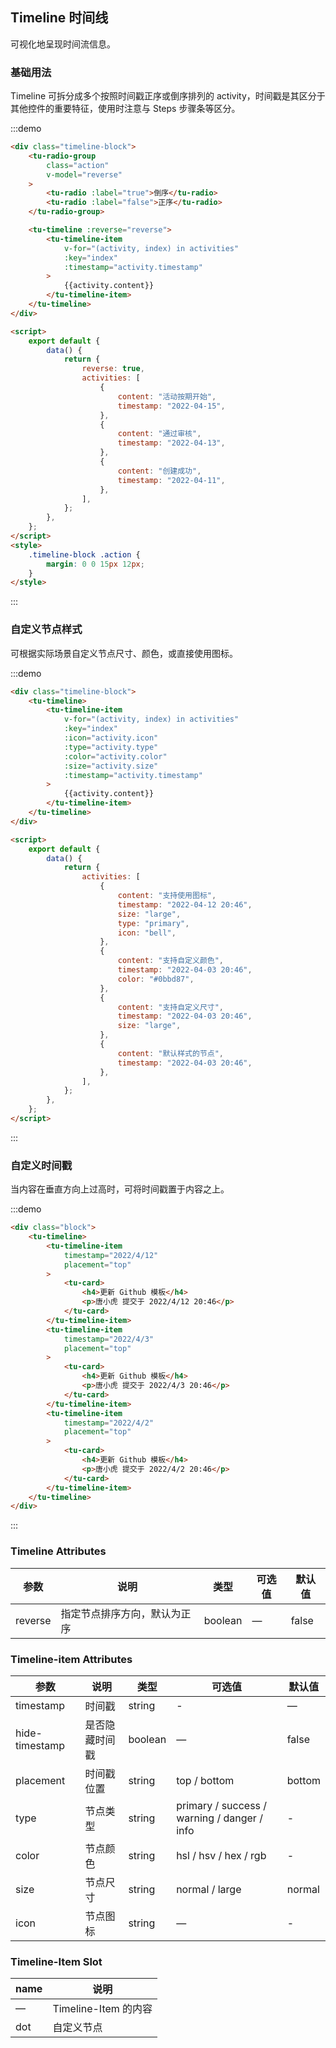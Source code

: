 ## Timeline 时间线

可视化地呈现时间流信息。

### 基础用法

Timeline 可拆分成多个按照时间戳正序或倒序排列的 activity，时间戳是其区分于其他控件的重要特征，使⽤时注意与 Steps 步骤条等区分。

:::demo

```html
<div class="timeline-block">
	<tu-radio-group
		class="action"
		v-model="reverse"
	>
		<tu-radio :label="true">倒序</tu-radio>
		<tu-radio :label="false">正序</tu-radio>
	</tu-radio-group>

	<tu-timeline :reverse="reverse">
		<tu-timeline-item
			v-for="(activity, index) in activities"
			:key="index"
			:timestamp="activity.timestamp"
		>
			{{activity.content}}
		</tu-timeline-item>
	</tu-timeline>
</div>

<script>
	export default {
		data() {
			return {
				reverse: true,
				activities: [
					{
						content: "活动按期开始",
						timestamp: "2022-04-15",
					},
					{
						content: "通过审核",
						timestamp: "2022-04-13",
					},
					{
						content: "创建成功",
						timestamp: "2022-04-11",
					},
				],
			};
		},
	};
</script>
<style>
	.timeline-block .action {
		margin: 0 0 15px 12px;
	}
</style>
```

:::

### ⾃定义节点样式

可根据实际场景⾃定义节点尺⼨、颜⾊，或直接使⽤图标。

:::demo

```html
<div class="timeline-block">
	<tu-timeline>
		<tu-timeline-item
			v-for="(activity, index) in activities"
			:key="index"
			:icon="activity.icon"
			:type="activity.type"
			:color="activity.color"
			:size="activity.size"
			:timestamp="activity.timestamp"
		>
			{{activity.content}}
		</tu-timeline-item>
	</tu-timeline>
</div>

<script>
	export default {
		data() {
			return {
				activities: [
					{
						content: "支持使用图标",
						timestamp: "2022-04-12 20:46",
						size: "large",
						type: "primary",
						icon: "bell",
					},
					{
						content: "支持自定义颜色",
						timestamp: "2022-04-03 20:46",
						color: "#0bbd87",
					},
					{
						content: "支持自定义尺寸",
						timestamp: "2022-04-03 20:46",
						size: "large",
					},
					{
						content: "默认样式的节点",
						timestamp: "2022-04-03 20:46",
					},
				],
			};
		},
	};
</script>
```

:::

### ⾃定义时间戳

当内容在垂直⽅向上过⾼时，可将时间戳置于内容之上。

:::demo

```html
<div class="block">
	<tu-timeline>
		<tu-timeline-item
			timestamp="2022/4/12"
			placement="top"
		>
			<tu-card>
				<h4>更新 Github 模板</h4>
				<p>唐小虎 提交于 2022/4/12 20:46</p>
			</tu-card>
		</tu-timeline-item>
		<tu-timeline-item
			timestamp="2022/4/3"
			placement="top"
		>
			<tu-card>
				<h4>更新 Github 模板</h4>
				<p>唐小虎 提交于 2022/4/3 20:46</p>
			</tu-card>
		</tu-timeline-item>
		<tu-timeline-item
			timestamp="2022/4/2"
			placement="top"
		>
			<tu-card>
				<h4>更新 Github 模板</h4>
				<p>唐小虎 提交于 2022/4/2 20:46</p>
			</tu-card>
		</tu-timeline-item>
	</tu-timeline>
</div>
```

:::

### Timeline Attributes

| 参数    | 说明                         | 类型    | 可选值 | 默认值 |
| ------- | ---------------------------- | ------- | ------ | ------ |
| reverse | 指定节点排序方向，默认为正序 | boolean | —      | false  |

### Timeline-item Attributes

| 参数           | 说明           | 类型    | 可选值                                      | 默认值 |
| -------------- | -------------- | ------- | ------------------------------------------- | ------ |
| timestamp      | 时间戳         | string  | -                                           | —      |
| hide-timestamp | 是否隐藏时间戳 | boolean | —                                           | false  |
| placement      | 时间戳位置     | string  | top / bottom                                | bottom |
| type           | 节点类型       | string  | primary / success / warning / danger / info | -      |
| color          | 节点颜色       | string  | hsl / hsv / hex / rgb                       | -      |
| size           | 节点尺寸       | string  | normal / large                              | normal |
| icon           | 节点图标       | string  | —                                           | -      |

### Timeline-Item Slot

| name | 说明                 |
| ---- | -------------------- |
| —    | Timeline-Item 的内容 |
| dot  | 自定义节点           |

